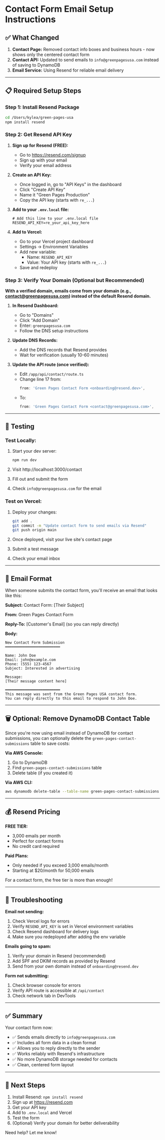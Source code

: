 # Contact Form Email Setup Instructions

## ✅ What Changed

1. **Contact Page:** Removed contact info boxes and business hours - now shows only the centered contact form
2. **Contact API:** Updated to send emails to `info@greenpagesusa.com` instead of saving to DynamoDB
3. **Email Service:** Using Resend for reliable email delivery

---

## 📋 Required Setup Steps

### Step 1: Install Resend Package

```bash
cd /Users/kylea/green-pages-usa
npm install resend
```

### Step 2: Get Resend API Key

1. **Sign up for Resend (FREE):**
   - Go to https://resend.com/signup
   - Sign up with your email
   - Verify your email address

2. **Create an API Key:**
   - Once logged in, go to "API Keys" in the dashboard
   - Click "Create API Key"
   - Name it "Green Pages Production"
   - Copy the API key (starts with `re_...`)

3. **Add to your `.env.local` file:**
   ```env
   # Add this line to your .env.local file
   RESEND_API_KEY=re_your_api_key_here
   ```

4. **Add to Vercel:**
   - Go to your Vercel project dashboard
   - Settings → Environment Variables
   - Add new variable:
     - Name: `RESEND_API_KEY`
     - Value: Your API key (starts with `re_...`)
   - Save and redeploy

### Step 3: Verify Your Domain (Optional but Recommended)

**With a verified domain, emails come from your domain (e.g., contact@greenpagesusa.com) instead of the default Resend domain.**

1. **In Resend Dashboard:**
   - Go to "Domains"
   - Click "Add Domain"
   - Enter: `greenpagesusa.com`
   - Follow the DNS setup instructions

2. **Update DNS Records:**
   - Add the DNS records that Resend provides
   - Wait for verification (usually 10-60 minutes)

3. **Update the API route (once verified):**
   - Edit `/app/api/contact/route.ts`
   - Change line 17 from:
     ```typescript
     from: 'Green Pages Contact Form <onboarding@resend.dev>',
     ```
   - To:
     ```typescript
     from: 'Green Pages Contact Form <contact@greenpagesusa.com>',
     ```

---

## 🧪 Testing

### Test Locally:

1. Start your dev server:
   ```bash
   npm run dev
   ```

2. Visit http://localhost:3000/contact

3. Fill out and submit the form

4. Check `info@greenpagesusa.com` for the email

### Test on Vercel:

1. Deploy your changes:
   ```bash
   git add .
   git commit -m "Update contact form to send emails via Resend"
   git push origin main
   ```

2. Once deployed, visit your live site's contact page

3. Submit a test message

4. Check your email inbox

---

## 📧 Email Format

When someone submits the contact form, you'll receive an email that looks like this:

**Subject:** Contact Form: [Their Subject]

**From:** Green Pages Contact Form

**Reply-To:** [Customer's Email] (so you can reply directly)

**Body:**
```
New Contact Form Submission
━━━━━━━━━━━━━━━━━━━━━━━━━

Name: John Doe
Email: john@example.com
Phone: (555) 123-4567
Subject: Interested in advertising

Message:
[Their message content here]

━━━━━━━━━━━━━━━━━━━━━━━━━
This message was sent from the Green Pages USA contact form.
You can reply directly to this email to respond to John Doe.
```

---

## 🗑️ Optional: Remove DynamoDB Contact Table

Since you're now using email instead of DynamoDB for contact submissions, you can optionally delete the `green-pages-contact-submissions` table to save costs:

**Via AWS Console:**
1. Go to DynamoDB
2. Find `green-pages-contact-submissions` table
3. Delete table (if you created it)

**Via AWS CLI:**
```bash
aws dynamodb delete-table --table-name green-pages-contact-submissions --region us-east-1
```

---

## 💰 Resend Pricing

**FREE TIER:**
- 3,000 emails per month
- Perfect for contact forms
- No credit card required

**Paid Plans:**
- Only needed if you exceed 3,000 emails/month
- Starting at $20/month for 50,000 emails

For a contact form, the free tier is more than enough!

---

## 🔧 Troubleshooting

**Email not sending:**
1. Check Vercel logs for errors
2. Verify `RESEND_API_KEY` is set in Vercel environment variables
3. Check Resend dashboard for delivery logs
4. Make sure you redeployed after adding the env variable

**Emails going to spam:**
1. Verify your domain in Resend (recommended)
2. Add SPF and DKIM records as provided by Resend
3. Send from your own domain instead of `onboarding@resend.dev`

**Form not submitting:**
1. Check browser console for errors
2. Verify API route is accessible at `/api/contact`
3. Check network tab in DevTools

---

## ✅ Summary

Your contact form now:
- ✅ Sends emails directly to `info@greenpagesusa.com`
- ✅ Includes all form data in a clean format
- ✅ Allows you to reply directly to the sender
- ✅ Works reliably with Resend's infrastructure
- ✅ No more DynamoDB storage needed for contacts
- ✅ Clean, centered form layout

---

## 🎯 Next Steps

1. Install Resend: `npm install resend`
2. Sign up at https://resend.com
3. Get your API key
4. Add to `.env.local` and Vercel
5. Test the form
6. (Optional) Verify your domain for better deliverability

Need help? Let me know!
